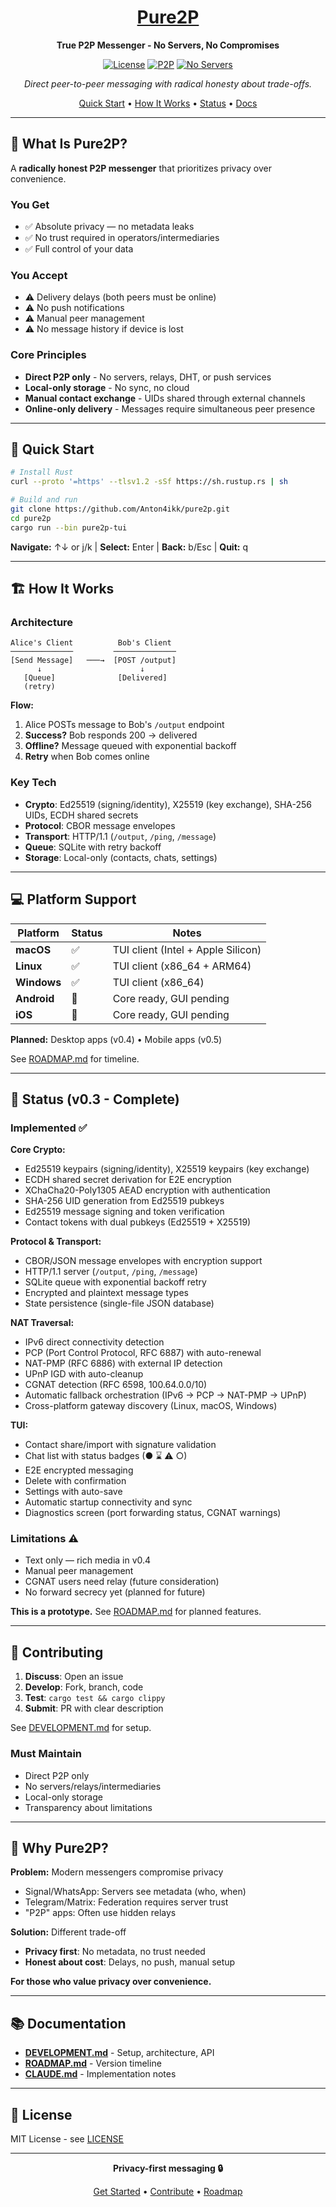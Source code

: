<div align="center">

# [Pure2P](https://pure2p.com)

**True P2P Messenger - No Servers, No Compromises**

[![License](https://img.shields.io/badge/license-MIT-blue.svg)](LICENSE)
[![P2P](https://img.shields.io/badge/architecture-P2P-green.svg)]()
[![No Servers](https://img.shields.io/badge/servers-none-red.svg)]()

*Direct peer-to-peer messaging with radical honesty about trade-offs.*

[Quick Start](#-quick-start) • [How It Works](#-how-it-works) • [Status](#-status) • [Docs](DEVELOPMENT.md)

</div>

---

## 📖 What Is Pure2P?

A **radically honest P2P messenger** that prioritizes privacy over convenience.

### You Get
- ✅ Absolute privacy — no metadata leaks
- ✅ No trust required in operators/intermediaries
- ✅ Full control of your data

### You Accept
- ⚠️ Delivery delays (both peers must be online)
- ⚠️ No push notifications
- ⚠️ Manual peer management
- ⚠️ No message history if device is lost

### Core Principles
- **Direct P2P only** - No servers, relays, DHT, or push services
- **Local-only storage** - No sync, no cloud
- **Manual contact exchange** - UIDs shared through external channels
- **Online-only delivery** - Messages require simultaneous peer presence

---

## 🚀 Quick Start

```bash
# Install Rust
curl --proto '=https' --tlsv1.2 -sSf https://sh.rustup.rs | sh

# Build and run
git clone https://github.com/Anton4ikk/pure2p.git
cd pure2p
cargo run --bin pure2p-tui
```

**Navigate:** ↑↓ or j/k | **Select:** Enter | **Back:** b/Esc | **Quit:** q

---

## 🏗️ How It Works

### Architecture

```
Alice's Client          Bob's Client
──────────────         ──────────────
[Send Message]   ───→  [POST /output]
      ↓                      ↓
   [Queue]              [Delivered]
   (retry)
```

**Flow:**
1. Alice POSTs message to Bob's `/output` endpoint
2. **Success?** Bob responds 200 → delivered
3. **Offline?** Message queued with exponential backoff
4. **Retry** when Bob comes online

### Key Tech
- **Crypto**: Ed25519 (signing/identity), X25519 (key exchange), SHA-256 UIDs, ECDH shared secrets
- **Protocol**: CBOR message envelopes
- **Transport**: HTTP/1.1 (`/output`, `/ping`, `/message`)
- **Queue**: SQLite with retry backoff
- **Storage**: Local-only (contacts, chats, settings)

---

## 💻 Platform Support

| Platform | Status | Notes |
|----------|--------|-------|
| **macOS** | ✅ | TUI client (Intel + Apple Silicon) |
| **Linux** | ✅ | TUI client (x86_64 + ARM64) |
| **Windows** | ✅ | TUI client (x86_64) |
| **Android** | 🔄 | Core ready, GUI pending |
| **iOS** | 🔄 | Core ready, GUI pending |

**Planned:** Desktop apps (v0.4) • Mobile apps (v0.5)

See [ROADMAP.md](ROADMAP.md) for timeline.

---

## 🎯 Status (v0.3 - Complete)

### Implemented ✅

**Core Crypto:**
- Ed25519 keypairs (signing/identity), X25519 keypairs (key exchange)
- ECDH shared secret derivation for E2E encryption
- XChaCha20-Poly1305 AEAD encryption with authentication
- SHA-256 UID generation from Ed25519 pubkeys
- Ed25519 message signing and token verification
- Contact tokens with dual pubkeys (Ed25519 + X25519)

**Protocol & Transport:**
- CBOR/JSON message envelopes with encryption support
- HTTP/1.1 server (`/output`, `/ping`, `/message`)
- SQLite queue with exponential backoff retry
- Encrypted and plaintext message types
- State persistence (single-file JSON database)

**NAT Traversal:**
- IPv6 direct connectivity detection
- PCP (Port Control Protocol, RFC 6887) with auto-renewal
- NAT-PMP (RFC 6886) with external IP detection
- UPnP IGD with auto-cleanup
- CGNAT detection (RFC 6598, 100.64.0.0/10)
- Automatic fallback orchestration (IPv6 → PCP → NAT-PMP → UPnP)
- Cross-platform gateway discovery (Linux, macOS, Windows)

**TUI:**
- Contact share/import with signature validation
- Chat list with status badges (● ⌛ ⚠ ○)
- E2E encrypted messaging
- Delete with confirmation
- Settings with auto-save
- Automatic startup connectivity and sync
- Diagnostics screen (port forwarding status, CGNAT warnings)

### Limitations ⚠️

- Text only — rich media in v0.4
- Manual peer management
- CGNAT users need relay (future consideration)
- No forward secrecy yet (planned for future)

**This is a prototype.** See [ROADMAP.md](ROADMAP.md) for planned features.

---

## 🤝 Contributing

1. **Discuss**: Open an issue
2. **Develop**: Fork, branch, code
3. **Test**: `cargo test && cargo clippy`
4. **Submit**: PR with clear description

See [DEVELOPMENT.md](DEVELOPMENT.md) for setup.

### Must Maintain
- Direct P2P only
- No servers/relays/intermediaries
- Local-only storage
- Transparency about limitations

---

## 🎯 Why Pure2P?

**Problem:** Modern messengers compromise privacy
- Signal/WhatsApp: Servers see metadata (who, when)
- Telegram/Matrix: Federation requires server trust
- "P2P" apps: Often use hidden relays

**Solution:** Different trade-off
- **Privacy first**: No metadata, no trust needed
- **Honest about cost**: Delays, no push, manual setup

**For those who value privacy over convenience.**

---

## 📚 Documentation

- **[DEVELOPMENT.md](DEVELOPMENT.md)** - Setup, architecture, API
- **[ROADMAP.md](ROADMAP.md)** - Version timeline
- **[CLAUDE.md](CLAUDE.md)** - Implementation notes

---

## 📄 License

MIT License - see [LICENSE](LICENSE)

---

<div align="center">

**Privacy-first messaging 🔒**

[Get Started](#-quick-start) • [Contribute](#-contributing) • [Roadmap](ROADMAP.md)

</div>
